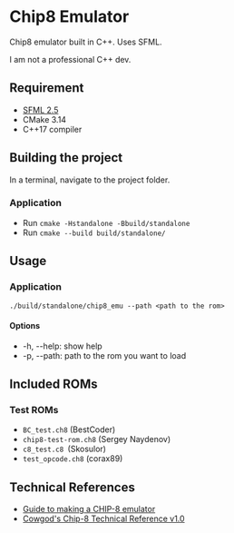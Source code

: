 # Chip8 Emulator
Chip8 emulator built in C++. Uses SFML.

I am not a professional C++ dev.

## Requirement
 - [SFML 2.5](https://www.sfml-dev.org/index.php)
 - CMake 3.14
 - C++17 compiler

## Building the project
In a terminal, navigate to the project folder.

### Application
- Run `cmake -Hstandalone -Bbuild/standalone`
- Run `cmake --build build/standalone/`

## Usage
### Application
`./build/standalone/chip8_emu --path <path to the rom>`

#### Options
- -h, --help: show help
- -p, --path: path to the rom you want to load

## Included ROMs
### Test ROMs
- `BC_test.ch8` (BestCoder)
- `chip8-test-rom.ch8` (Sergey Naydenov)
- `c8_test.c8 `(Skosulor)
- `test_opcode.ch8` (corax89)

## Technical References
- [Guide to making a CHIP-8 emulator](https://tobiasvl.github.io/blog/write-a-chip-8-emulator/)
- [Cowgod's Chip-8 Technical Reference v1.0](http://devernay.free.fr/hacks/chip8/C8TECH10.HTM)
